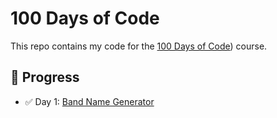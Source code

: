 # 100 Days of Code

This repo contains my code for the [100 Days of Code](https://www.udemy.com/course/100-days-of-code/)) course.

## 📅 Progress

- ✅ Day 1: [Band Name Generator](day_1/band_name_generator.py)
